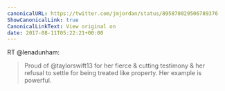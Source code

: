 ```yaml
---
canonicalURL: https://twitter.com/jmjordan/status/895878029506789376
ShowCanonicalLink: true
CanonicalLinkText: View original on
date: 2017-08-11T05:22:21+00:00
---
```

RT @lenadunham:
> Proud of @taylorswift13 for her fierce &amp; cutting testimony &amp; her refusal to settle for being treated like property. Her example is powerful.